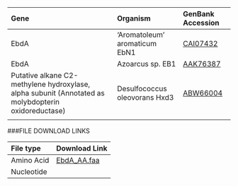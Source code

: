 
 Gene | Organism | GenBank Accession |
 :--- | :---------- | :---------- |
| EbdA | ‘Aromatoleum’ aromaticum EbN1 | [CAI07432](http://www.ncbi.nlm.nih.gov/protein/CAI07432) |
| EbdA | Azoarcus sp. EB1 | [AAK76387](http://www.ncbi.nlm.nih.gov/protein/AAK76387) |
| Putative alkane C2-methylene hydroxylase, alpha subunit (Annotated as molybdopterin oxidoreductase)| Desulfococcus oleovorans Hxd3 | [ABW66004](http://www.ncbi.nlm.nih.gov/protein/ABW66004) |
| []() | | |

###FILE DOWNLOAD LINKS

 File type | Download Link |
 :--- | :---------- | 
| Amino Acid | [EbdA_AA.faa](amino_acid/EbdA_AA.faa) |
| Nucleotide | []() |
